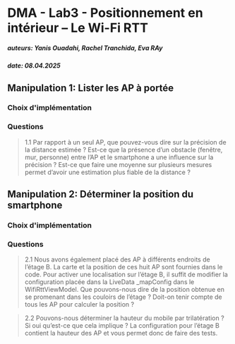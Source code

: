 # DMA - Lab3 - Positionnement en intérieur – Le Wi-Fi RTT

##### auteurs: Yanis Ouadahi, Rachel Tranchida, Eva RAy
##### date: 08.04.2025

## Manipulation 1: Lister les AP à portée

### Choix d'implémentation

### Questions

> 1.1 Par rapport à un seul AP, que pouvez-vous dire sur la précision de la distance estimée ?
> Est-ce que la présence d’un obstacle (fenêtre, mur, personne) entre l’AP et le smartphone a une
> influence sur la précision ? Est-ce que faire une moyenne sur plusieurs mesures permet d’avoir une
> estimation plus fiable de la distance ?



## Manipulation 2: Déterminer la position du smartphone

### Choix d'implémentation

### Questions

> 2.1 Nous avons également placé des AP à différents endroits de l’étage B. La carte et la position
> de ces huit AP sont fournies dans le code. Pour activer une localisation sur l’étage B, il suffit
> de
> modifier la configuration placée dans la LiveData _mapConfig dans le WifiRttViewModel. Que
> pouvons-nous dire de la position obtenue en se promenant dans les couloirs de l’étage ? Doit-on
> tenir compte de tous les AP pour calculer la position ?

> 2.2 Pouvons-nous déterminer la hauteur du mobile par trilatération ? Si oui qu’est-ce que cela
> implique ? La configuration pour l’étage B contient la hauteur des AP et vous permet donc de faire
> des tests.

